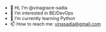 - 👋 Hi, I’m @vinagrace-sadia
- 👀 I’m interested in BE/DevOps
- 🌱 I’m currently learning Python
- 📫 How to reach me: vinasadia@gmail.com

<!---
vinagrace-sadia/vinagrace-sadia is a ✨ special ✨ repository because its `README.md` (this file) appears on your GitHub profile.
You can click the Preview link to take a look at your changes.
--->
